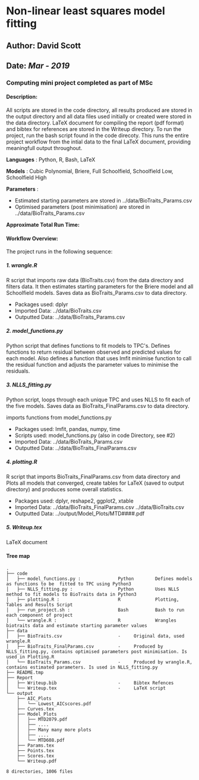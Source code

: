 # Non-linear least squares model fitting
## Author: David Scott 
## Date: _Mar - 2019_

### Computing mini project completed as part of MSc 

#### Description: 
All scripts are stored in the code directory, all results produced are stored in the output directory and all data files used initially or created were stored in the data directory. LaTeX document for compiling the report (pdf format) and bibtex for references are stored in the Writeup directory. To run the project, run the bash script found in the code direcoty. This runs the entire project workflow from the intial data to the final LaTeX document, providing meaningfull output throughout. 

__Languages__ : Python, R, Bash, LaTeX

__Models__ : Cubic Polynomial, Briere, Full Schoolfield, Schoolfield Low, Schoolfield High

__Parameters__ : 

* Estimated starting parameters are stored in ../data/BioTraits_Params.csv
* Optimised parameters (post minimisation) are stored in ../data/BioTraits_Params.csv

__Approximate Total Run Time:__

#### Workflow Overview:
The project runs in the following sequence:

##### 1. wrangle.R
R script that imports raw data (BioTraits.csv) from the data directory and filters data. It then estimates starting parameters for the Briere model and all Schoolfield models. Saves data as BioTraits_Params.csv to data directory. 

* Packages used: dplyr
* Imported Data: ../data/BioTraits.csv
* Outputted Data: ../data/BioTraits_Params.csv

##### 2. model_functions.py
Python script that defines functions to fit models to TPC's. Defines functions to return residual between observed and predicted values for each model. Also defines a function that uses lmfit minimise function to call the residual function and adjusts the parameter values to minimise the residuals. 

##### 3. NLLS_fitting.py 
Python script, loops through each unique TPC and uses NLLS to fit each of the five models.
Saves data as BioTraits_FinalParams.csv to data directory. 

imports functions from model_functions.py

* Packages used: lmfit, pandas, numpy, time
* Scripts used: model_functions.py (also in code Directory, see #2)
* Imported Data: ../data/BioTraits_Params.csv
* Outputted Data: ../data/BioTraits_FinalParams.csv 

##### 4. plotting.R
R script that imports BioTraits_FinalParams.csv from data directory and Plots all models that converged, create tables for LaTeX (saved to output directory) and produces some overall statistics. 

* Packages used: dplyr, reshape2, ggplot2, xtable
* Imported Data: ../data/BioTraits_FinalParams.csv 
                 ../data/BioTraits.csv
* Outputted Data: ../output/Model_Plots/MTD####.pdf 

##### 5. Writeup.tex
LaTeX document

#### Tree map
```
.
├── code
│   ├── model_functions.py :              Python        Defines models as functions to be  fitted to TPC using Python3
│   ├── NLLS_fitting.py :                 Python        Uses NLLS method to fit models to BioTraits data in Python3
│   ├── plotting.R :                      R             Plotting, Tables and Results Script
│   ├── run_project.sh :                  Bash          Bash to run each component of project 
│   └── wrangle.R :                       R             Wrangles biotraits data and estimate starting parameter values 
├── data
│   ├── BioTraits.csv                     -     Original data, used wrangle.R
│   ├── BioTraits_FinalParams.csv         -     Produced by NLLS_fitting.py, contains optimised parameters post minimisation. Is used in Plotting.R
│   └── BioTraits_Params.csv              -     Produced by wrangle.R, contains estimated parameters. Is used in NLLS_fitting.py
├── README.tmp
├── Report
│   ├── Writeup.bib                       -     Bibtex Refences
│   └── Writeup.tex                       -     LaTeX script
└── output
    ├── AIC_Plots
    │   └── Lowest_AICscores.pdf
    ├── Curves.tex
    ├── Model_Plots
    │   ├── MTD2079.pdf
    │   ├── ....
    │   ├── Many many more plots
    │   ├── ....
    │   └── MTD608.pdf
    ├── Params.tex
    ├── Points.tex
    ├── Scores.tex
    └── Writeup.pdf

8 directories, 1006 files

```
